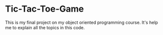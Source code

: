 # Tic-Tac-Toe-Game
This is my final project on my object oriented programming course. It's help me to explain all the topics in this code. 
